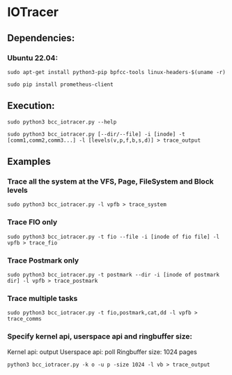 # IOTracer

## Dependencies:

### Ubuntu 22.04:
```
sudo apt-get install python3-pip bpfcc-tools linux-headers-$(uname -r)
```
```
sudo pip install prometheus-client
```

## Execution:

```
sudo python3 bcc_iotracer.py --help
```

```
sudo python3 bcc_iotracer.py [--dir/--file] -i [inode] -t [comm1,comm2,comm3...] -l [levels(v,p,f,b,s,d)] > trace_output
```

## Examples

### Trace all the system at the VFS, Page, FileSystem and Block levels

```
sudo python3 bcc_iotracer.py -l vpfb > trace_system
```
### Trace FIO only
 
```
sudo python3 bcc_iotracer.py -t fio --file -i [inode of fio file] -l vpfb > trace_fio
```

### Trace Postmark only

```
sudo python3 bcc_iotracer.py -t postmark --dir -i [inode of postmark dir] -l vpfb > trace_postmark
```

### Trace multiple tasks

```
sudo python3 bcc_iotracer.py -t fio,postmark,cat,dd -l vpfb > trace_comms
```

### Specify kernel api, userspace api and ringbuffer size:

Kernel api: output
Userspace api: poll
Ringbuffer size: 1024 pages

```
python3 bcc_iotracer.py -k o -u p -size 1024 -l vb > trace_output
```